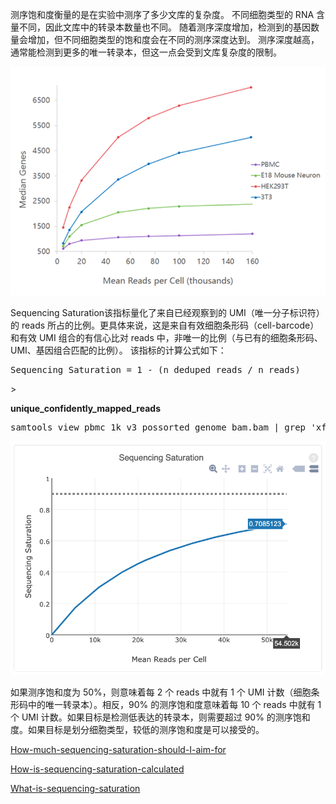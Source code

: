 测序饱和度衡量的是在实验中测序了多少文库的复杂度。
不同细胞类型的 RNA 含量不同，因此文库中的转录本数量也不同。
随着测序深度增加，检测到的基因数量会增加，但不同细胞类型的饱和度会在不同的测序深度达到。
测序深度越高，通常能检测到更多的唯一转录本，但这一点会受到文库复杂度的限制。

![Sequencing Saturation](./depth.png)

Sequencing Saturation该指标量化了来自已经观察到的 UMI（唯一分子标识符）的 reads 所占的比例。更具体来说，这是来自有效细胞条形码（cell-barcode）和有效 UMI 组合的有信心比对 reads 中，非唯一的比例（与已有的细胞条形码、UMI、基因组合匹配的比例）。
该指标的计算公式如下：
<pre>
Sequencing Saturation = 1 - (n_deduped_reads / n_reads)
</pre>>

**unique_confidently_mapped_reads**

<pre>samtools view pbmc_1k_v3_possorted_genome_bam.bam | grep 'xf:i:25' | wc -l </pre>

![Sequencing Saturation](./depth2.png)

如果测序饱和度为 50%，则意味着每 2 个 reads 中就有 1 个 UMI 计数（细胞条形码中的唯一转录本）。相反，90% 的测序饱和度意味着每 10 个 reads 中就有 1 个 UMI 计数。如果目标是检测低表达的转录本，则需要超过 90% 的测序饱和度。如果目标是划分细胞类型，较低的测序饱和度是可以接受的。

[How-much-sequencing-saturation-should-I-aim-for](https://kb.10xgenomics.com/hc/en-us/articles/115002474263-How-much-sequencing-saturation-should-I-aim-for)

[How-is-sequencing-saturation-calculated](https://kb.10xgenomics.com/hc/en-us/articles/115003646912-How-is-sequencing-saturation-calculated)

[What-is-sequencing-saturation](https://kb.10xgenomics.com/hc/en-us/articles/115005062366-What-is-sequencing-saturation)


